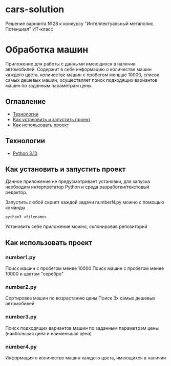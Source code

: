 # cars-solution
Решение  варианта №28 к конкурсу "Интеллектуальный мегаполис. Потенциал" ИТ-класс


# Обработка машин
Приложение для работы с данными имеющихся в наличии автомобилей.
Содержит в себе информацию о количестве машин каждого цвета, количестве машин с пробегом меньше 10000, список самых дешевых машин; осуществляет поиск подходящих вариантов машин по заданным параметрам цены.

## Оглавление
- [Технологии](#технологии)
- [Как установить и запустить проект](#как-установить-и-запустить-проект)
- [Как использовать проект](#как-использовать-проект)

## Технологии
- [Python 3.10](https://docs.python.org/3.10/)

## Как установить и запустить проект

Данное приложение не предусматривает установки, для запуска необходим интерпретатор Python и среда разработки/текстовый редактор.

Запустить любой скрипт каждой задачи numberN.py можно с помощью команды

`python3 <filename>`

Установить себе приложение можно, склонировав репозиторий


## Как использовать проект

### number1.py
Поиск машин с пробегом менее 10000
Поиск машин с пробегом менее 10000 и цветом "серебро"

### number2.py
Сортировка машин по возрастанию цены
Поиск 3х самых дешевых автомобилей

### number3.py
Поиск подходящих вариантов машин по заданным параметрам цены (наибольшая цена и наименьшая цена)

### number4.py
Информация о количестве машин каждого цвета, имеющихся в наличии
